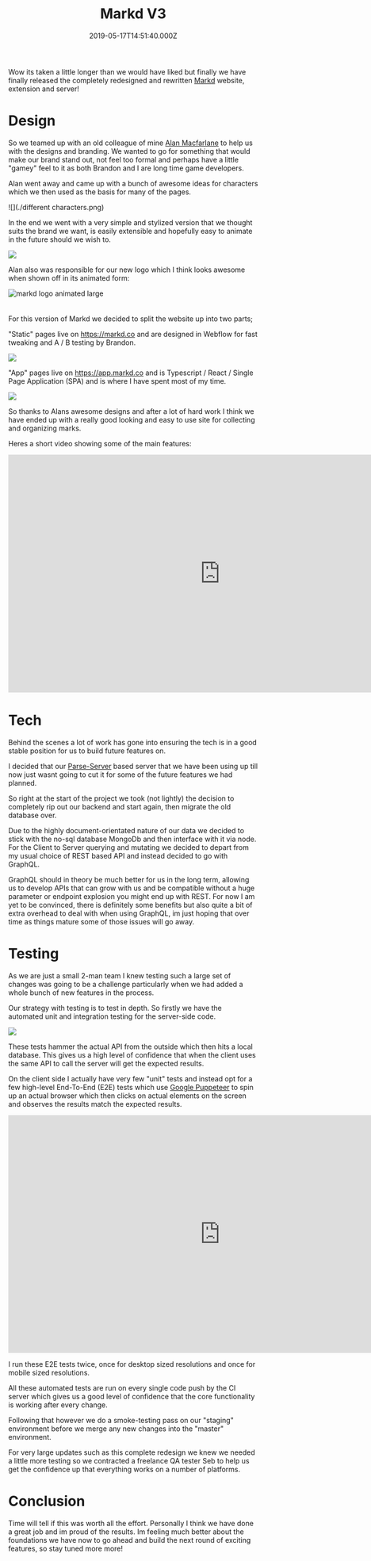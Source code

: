 ﻿---
coverImage: ./header.jpg
date: '2019-05-17T14:51:40.000Z'
tags:
  - design
  - websites
  - relationshipmanagement
  - graphql
  - node
  - typescript
title: Markd V3
oldUrl: /markd/markd-v3
---

Wow its taken a little longer than we would have liked but finally we have finally released the completely redesigned and rewritten [Markd](https://markd.co) website, extension and server!

<!-- more -->

# Design

So we teamed up with an old colleague of mine [Alan Macfarlane](https://www.melbournemonsters.com/) to help us with the designs and branding. We wanted to go for something that would make our brand stand out, not feel too formal and perhaps have a little "gamey" feel to it as both Brandon and I are long time game developers.

Alan went away and came up with a bunch of awesome ideas for characters which we then used as the basis for many of the pages.

![](./different characters.png)

In the end we went with a very simple and stylized version that we thought suits the brand we want, is easily extensible and hopefully easy to animate in the future should we wish to.

![](./login-page.png)

Alan also was responsible for our new logo which I think looks awesome when shown off in its animated form:

<img alt="markd logo animated large" style="box-shadow: none !important; margin-bottom: 20px" src="./markd-logo-animated-large.gif" />

For this version of Markd we decided to split the website up into two parts;

"Static" pages live on https://markd.co and are designed in Webflow for fast tweaking and A / B testing by Brandon.

![](./markd.co.png)

"App" pages live on https://app.markd.co and is Typescript / React / Single Page Application (SPA) and is where I have spent most of my time.

![](./marks-page.png)

So thanks to Alans awesome designs and after a lot of hard work I think we have ended up with a really good looking and easy to use site for collecting and organizing marks.

Heres a short video showing some of the main features:

<iframe width="853" height="480" src="https://www.youtube.com/embed/k7Ks42OSyTI" frameborder="0" allow="autoplay; encrypted-media" allowfullscreen></iframe>

# Tech

Behind the scenes a lot of work has gone into ensuring the tech is in a good stable position for us to build future features on.

I decided that our [Parse-Server](https://github.com/parse-community/parse-server) based server that we have been using up till now just wasnt going to cut it for some of the future features we had planned.

So right at the start of the project we took (not lightly) the decision to completely rip out our backend and start again, then migrate the old database over.

Due to the highly document-orientated nature of our data we decided to stick with the no-sql database MongoDb and then interface with it via node. For the Client to Server querying and mutating we decided to depart from my usual choice of REST based API and instead decided to go with GraphQL.

GraphQL should in theory be much better for us in the long term, allowing us to develop APIs that can grow with us and be compatible without a huge parameter or endpoint explosion you might end up with REST. For now I am yet to be convinced, there is definitely some benefits but also quite a bit of extra overhead to deal with when using GraphQL, im just hoping that over time as things mature some of those issues will go away.

# Testing

As we are just a small 2-man team I knew testing such a large set of changes was going to be a challenge particularly when we had added a whole bunch of new features in the process.

Our strategy with testing is to test in depth. So firstly we have the automated unit and integration testing for the server-side code.

![](./server-integration-tests.png)

These tests hammer the actual API from the outside which then hits a local database. This gives us a high level of confidence that when the client uses the same API to call the server will get the expected results.

On the client side I actually have very few "unit" tests and instead opt for a few high-level End-To-End (E2E) tests which use [Google Puppeteer](https://github.com/GoogleChrome/puppeteer) to spin up an actual browser which then clicks on actual elements on the screen and observes the results match the expected results.

<iframe width="853" height="480" src="https://www.youtube.com/embed/iyl7XSTZE-I" frameborder="0" allow="autoplay; encrypted-media" allowfullscreen></iframe>

I run these E2E tests twice, once for desktop sized resolutions and once for mobile sized resolutions.

All these automated tests are run on every single code push by the CI server which gives us a good level of confidence that the core functionality is working after every change.

Following that however we do a smoke-testing pass on our "staging" environment before we merge any new changes into the "master" environment.

For very large updates such as this complete redesign we knew we needed a little more testing so we contracted a freelance QA tester Seb to help us get the confidence up that everything works on a number of platforms.

# Conclusion

Time will tell if this was worth all the effort. Personally I think we have done a great job and im proud of the results. Im feeling much better about the foundations we have now to go ahead and build the next round of exciting features, so stay tuned more more!
